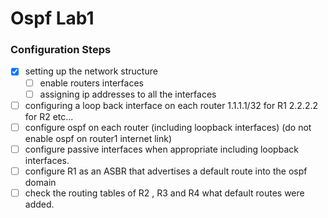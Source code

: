 # Ospf Lab1
### Configuration Steps

* [x] setting up the network structure
  * [ ] enable routers interfaces
  * [ ] assigning ip addresses to all the interfaces
* [ ] configuring a loop back interface on each router 1.1.1.1/32 for R1 2.2.2.2 for R2 etc...
* [ ] configure ospf on each router (including loopback interfaces)  (do not enable ospf on router1 internet link)
* [ ] configure passive interfaces when appropriate including loopback interfaces.
* [ ] configure R1 as an ASBR that advertises a default route into the ospf domain
* [ ] check the routing tables of R2 , R3 and R4 what default routes were added.

### 
